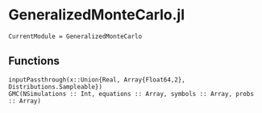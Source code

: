 # GeneralizedMonteCarlo.jl
```@meta
CurrentModule = GeneralizedMonteCarlo
```
## Functions
```@docs
inputPassthrough(x::Union{Real, Array{Float64,2}, Distributions.Sampleable})
GMC(NSimulations :: Int, equations :: Array, symbols :: Array, probs :: Array)
```
